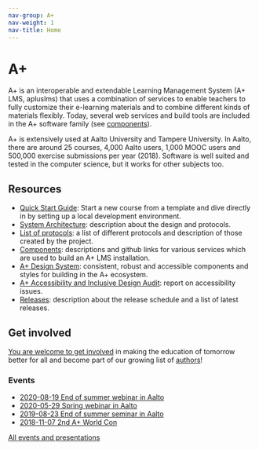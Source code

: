 ```yaml
---
nav-group: A+
nav-weight: 1
nav-title: Home
---
```

# A+

A+ is an interoperable and extendable Learning Management System (A+ LMS, apluslms)
that uses a combination of services to enable teachers to fully customize their
e-learning materials and to combine different kinds of materials flexibly.
Today, several web services and build tools are included in the A+ software family (see [components](components/)).

A+ is extensively used at Aalto University and Tampere University.
In Aalto, there are around 25 courses, 4,000 Aalto users, 1,000 MOOC users and 500,000 exercise submissions per year (2018).
Software is well suited and tested in the computer science,
but it works for other subjects too.

## Resources

* [Quick Start Guide](guides/quick/): Start a new course from a template and dive directly in by setting up a local development environment.
* [System Architecture](architecture/): description about the design and protocols.
* [List of protocols](protocols/): a list of different protocols and description of those created by the project.
* [Components](components/): descriptions and github links for various services which are used to build an A+ LMS installation.
* [A+ Design System](https://apluslms.github.io/a-plus-design-system/): consistent, robust and accessible components and styles for building in the A+ ecosystem.
* [A+ Accessibility and Inclusive Design Audit](https://apluslms.github.io/accessibility-audit/): report on accessibility issues.
* [Releases](releases/): description about the release schedule and a list of latest releases.

## Get involved

[You are welcome to get involved](contribute/) in making the education of tomorrow better for all and become part of our growing list of [authors](about/authors/)!


### Events

* [2020-08-19 End of summer webinar in Aalto](events/2020-end-of-summer-in-aalto/)
* [2020-05-29 Spring webinar in Aalto](events/2020-spring-in-aalto/)
* [2019-08-23 End of summer seminar in Aalto](events/2019-end-of-summer-in-aalto/)
* [2018-11-07 2nd A+ World Con](events/2018-2nd-a-plus-world-con/)

[All events and presentations](events/)


